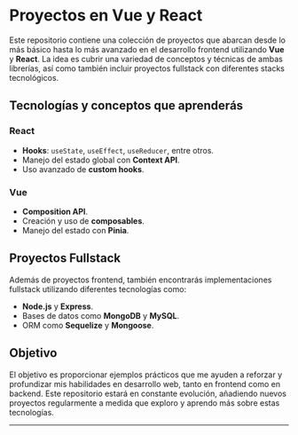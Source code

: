 # Proyectos en Vue y React

Este repositorio contiene una colección de proyectos que abarcan desde lo más básico hasta lo más avanzado en el desarrollo frontend utilizando **Vue** y **React**. La idea es cubrir una variedad de conceptos y técnicas de ambas librerías, así como también incluir proyectos fullstack con diferentes stacks tecnológicos.

## Tecnologías y conceptos que aprenderás

### React
- **Hooks**: `useState`, `useEffect`, `useReducer`, entre otros.
- Manejo del estado global con **Context API**.
- Uso avanzado de **custom hooks**.

### Vue
- **Composition API**.
- Creación y uso de **composables**.
- Manejo del estado con **Pinia**.

## Proyectos Fullstack

Además de proyectos frontend, también encontrarás implementaciones fullstack utilizando diferentes tecnologías como:
- **Node.js** y **Express**.
- Bases de datos como **MongoDB** y **MySQL**.
- ORM como **Sequelize** y **Mongoose**.

## Objetivo

El objetivo es proporcionar ejemplos prácticos que me ayuden a reforzar y profundizar mis habilidades en desarrollo web, tanto en frontend como en backend. Este repositorio estará en constante evolución, añadiendo nuevos proyectos regularmente a medida que exploro y aprendo más sobre estas tecnologías.

---

